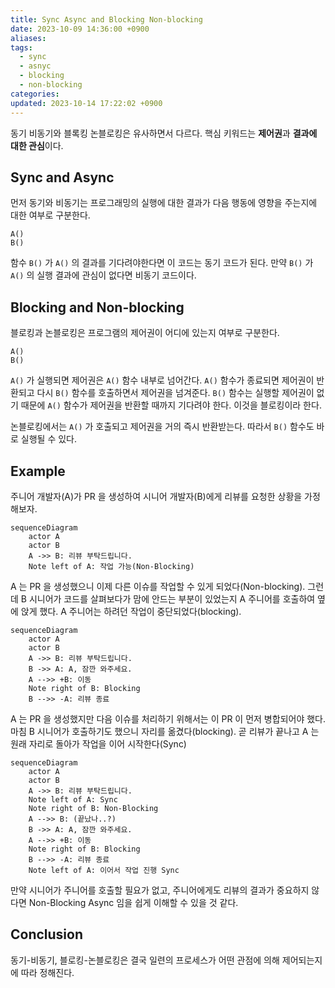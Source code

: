 ```yaml
---
title: Sync Async and Blocking Non-blocking
date: 2023-10-09 14:36:00 +0900
aliases: 
tags:
  - sync
  - asnyc
  - blocking
  - non-blocking
categories: 
updated: 2023-10-14 17:22:02 +0900
---
```


동기 비동기와 블록킹 논블로킹은 유사하면서 다르다. 핵심 키워드는 **제어권**과 **결과에 대한 관심**이다.

## Sync and Async

먼저 동기와 비동기는 프로그래밍의 실행에 대한 결과가 다음 행동에 영향을 주는지에 대한 여부로 구분한다.

```
A()
B()
```

함수 `B()` 가 `A()` 의 결과를 기다려야한다면 이 코드는 동기 코드가 된다. 만약 `B()` 가 `A()` 의 실행 결과에 관심이 없다면 비동기 코드이다.

## Blocking and Non-blocking

블로킹과 논블로킹은 프로그램의 제어권이 어디에 있는지 여부로 구분한다.

 ```
A()
B()
```

`A()` 가 실행되면 제어권은 `A()` 함수 내부로 넘어간다. `A()` 함수가 종료되면 제어권이 반환되고 다시 `B()` 함수를 호출하면서 제어권을 넘겨준다. `B()` 함수는 실행할 제어권이 없기 때문에 `A()` 함수가 제어권을 반환할 때까지 기다려야 한다. 이것을 블로킹이라 한다.

논블로킹에서는 `A()` 가 호출되고 제어권을 거의 즉시 반환받는다. 따라서 `B()` 함수도 바로 실행될 수 있다.

## Example

주니어 개발자(A)가 PR 을 생성하여 시니어 개발자(B)에게 리뷰를 요청한 상황을 가정해보자.

```mermaid
sequenceDiagram
    actor A
    actor B
    A ->> B: 리뷰 부탁드립니다.
    Note left of A: 작업 가능(Non-Blocking)
```

A 는 PR 을 생성했으니 이제 다른 이슈를 작업할 수 있게 되었다(Non-blocking). 그런데 B 시니어가 코드를 살펴보다가 맘에 안드는 부분이 있었는지 A 주니어를 호출하여 옆에 앉게 했다. A 주니어는 하려던 작업이 중단되었다(blocking).

```mermaid
sequenceDiagram
    actor A
    actor B
    A ->> B: 리뷰 부탁드립니다.
    B ->> A: A, 잠깐 와주세요.
    A -->> +B: 이동
    Note right of B: Blocking
    B -->> -A: 리뷰 종료
```

A 는 PR 을 생성했지만 다음 이슈를 처리하기 위해서는 이 PR 이 먼저 병합되어야 했다. 마침 B 시니어가 호출하기도 했으니 자리를 옮겼다(blocking). 곧 리뷰가 끝나고 A 는 원래 자리로 돌아가 작업을 이어 시작한다(Sync)

```mermaid
sequenceDiagram
    actor A
    actor B
    A ->> B: 리뷰 부탁드립니다.
    Note left of A: Sync
    Note right of B: Non-Blocking
    A -->> B: (끝났나..?)
    B ->> A: A, 잠깐 와주세요.
    A -->> +B: 이동
    Note right of B: Blocking
    B -->> -A: 리뷰 종료
    Note left of A: 이어서 작업 진행 Sync
```

만약 시니어가 주니어를 호출할 필요가 없고, 주니어에게도 리뷰의 결과가 중요하지 않다면 Non-Blocking Async 임을 쉽게 이해할 수 있을 것 같다.

## Conclusion

동기-비동기, 블로킹-논블로킹은 결국 일련의 프로세스가 어떤 관점에 의해 제어되는지에 따라 정해진다.
